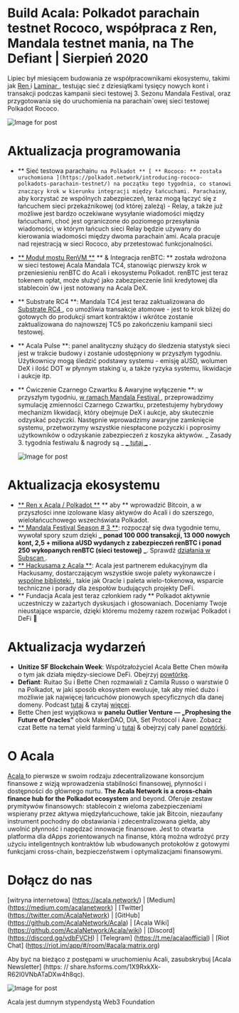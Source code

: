 # Build Acala: Polkadot parachain testnet Rococo, współpraca z Ren, Mandala testnet mania, na The Defiant | Sierpień 2020

Lipiec był miesiącem budowania ze współpracownikami ekosystemu, takimi jak [ Ren ](https://renproject.io/) i [ Laminar ](http://laminar.one/), testując sieć z dziesiątkami tysięcy nowych kont i transakcji podczas kampanii sieci testowej 3. Sezonu Mandala Festival, oraz przygotowania się do uruchomienia na parachain`owej sieci testowej Polkadot Rococo.

![Image for post](https://miro.medium.com/max/8000/1*6wJEyP0ojcA8zM3SZAPzqQ.jpeg)

# **Aktualizacja programowania**

- ** Sieć testowa parachain`u na Polkadot ** [ ** Rococo: ** została uruchomiona ](https://polkadot.network/introducing-rococo-polkadots-parachain-testnet/) na początku tego tygodnia, co stanowi znaczący krok w kierunku integracji między łańcuchami. Parachain`y, aby korzystać ze wspólnych zabezpieczeń, teraz mogą łączyć się z łańcuchem sieci przekaźnikowej (od której zależą) - Relay, a także już możliwe jest bardzo oczekiwane wysyłanie wiadomości między łańcuchami, choć jest ograniczone do poziomego przesyłania wiadomości, w którym łańcuch sieci Relay będzie używany do kierowania wiadomości między dwoma parachain`ami. Acala pracuje nad rejestracją w sieci Rococo, aby przetestować funkcjonalności.
- [** Moduł mostu RenVM **](https://github.com/AcalaNetwork/Acala/tree/master/ecosystem-modules) ** & Integracja renBTC: ** została wdrożona w sieci testowej Acala Mandala TC4, stanowiąc pierwszy krok w przeniesieniu renBTC do Acali i ekosystemu Polkadot. renBTC jest teraz tokenem opłat, może służyć jako zabezpieczenie linii kredytowej dla stablecoin`ów i jest notowany na Acala DeX.
- ** Substrate RC4 **: Mandala TC4 jest teraz zaktualizowana do [ Substrate RC4 ](https://github.com/paritytech/substrate/releases/tag/v2.0.0-rc4), co umożliwia transakcje atomowe - jest to krok bliżej do gotowych do produkcji smart kontraktów i wkrótce zostanie zaktualizowana do najnowszej TC5 po zakończeniu kampanii sieci testowej.
- ** Acala Pulse **: panel analityczny służący do śledzenia statystyk sieci jest w trakcie budowy i zostanie udostępniony w przyszłym tygodniu. Użytkownicy mogą śledzić podstawy systemu - emisję aUSD, wolumen DeX i ilość DOT w płynnym staking`u, a także ryzyka systemu, likwidacje i aukcje itp.
- ** Ćwiczenie Czarnego Czwartku & Awaryjne wyłączenie **: w przyszłym tygodniu, [ w ramach Mandala Festival ](https://github.com/AcalaNetwork/Acala/wiki/W.-Contribution-&-Rewards#week-3-black-thursday-simulation), przeprowadzimy symulację zmienności Czarnego Czwartku, przetestujemy hybrydowy mechanizm likwidacji, który obejmuje DeX i aukcje, aby skutecznie odzyskać pożyczki. Następnie wprowadzimy awaryjne zamknięcie systemu, przetworzymy wszystkie niespłacone pożyczki i poprosimy użytkowników o odzyskanie zabezpieczeń z koszyka aktywów. _ Zasady 3. tygodnia festiwalu & nagrody są _ [_ tutaj _](https://github.com/AcalaNetwork/Acala/wiki/W.-Contribution-&-Rewards#week-3-black-thursday-simulation) _._

  ![Image for post](https://miro.medium.com/max/2880/1*XQbgIIFPlzwrK8L1eXdKew.jpeg)

# **Aktualizacja ekosystemu**

- [** Ren x Acala / Polkadot **](https://medium.com/acalanetwork/bringing-btc-to-polkadot-acala-x-ren-e7959855d5aa?source=collection_home---4------2-----------------------) ** aby ** wprowadzić Bitcoin, a w przyszłości inne izolowane klasy aktywów do Acali i do szerszego, wielołańcuchowego wszechświata Polkadot.
- [** Mandala Festival Season # 3 **](https://medium.com/acalanetwork/acala-mandala-festival-season-3-d0a6f155c154?source=collection_home---4------1-----------------------): rozpoczął się dwa tygodnie temu, wywołał spory szum dzięki **_ ponad 100 000 transakcji, 13 000 nowych kont, 2,5 + miliona aUSD wydanych z zabezpieczeń renBTC i ponad 250 wykopanych renBTC (sieci testowej) _**. Sprawdź [ działania w Subscan ](https://acala-testnet.subscan.io/).
- [** Hackusama z Acala **](https://medium.com/acalanetwork/hackusama-ea1ddf3e945a): Acala jest partnerem edukacyjnym dla Hackusamy, dostarczającym wszystkie swoje palety wykonawcze i [ wspólne biblioteki ](https://github.com/open-web3-stack/open-runtime-module-library), takie jak Oracle i paleta wielo-tokenowa, wsparcie techniczne i porady dla zespołów budujących projekty DeFi.
- ** Fundacja Acala jest teraz członkiem rady ** Polkadot aktywnie uczestniczy w zażartych dyskusjach i głosowaniach. Doceniamy Twoje nieustające wsparcie, dzięki któremu możemy razem rozwijać Polkadot i DeFi 🚀

# **Aktualizacja wydarzeń**

- **Unitize SF Blockchain Week**: Współzałożyciel Acala Bette Chen mówiła o tym jak działa między-sieciowe DeFi. Obejrzyj [powtórkę](https://next.brella.io/events/unitize2020/schedule/156155).
- **Defiant**: Ruitao Su i Bette Chen rozmawiali z Camila Russo o warstwie 0 na Polkadot, w jaki sposób ekosystem ewoluuje, tak aby mieć dużo i możliwie jak najwięcej łańcuchów pionowych specyficznych dla danej domeny. Podcast [tutaj](https://anchor.fm/camila-russo/episodes/Developers-Will-Wake-Up-to-the-Fact-That-Theres-a-Toolkit-to-Build-Full-Fledged-Customized-Chains-Acalas-Bette-Chen-eh7sp0/a-a2pmg6h) & czytaj [więcej](https://twitter.com/DefiantNews/status/1287758518913765377?s=20).
- Bette Chen jest wyjątkowa w **panelu Outlier Venture — „Prophesing the Future of Oracles”** obok MakerDAO, DIA, Set Protocol i Aave. Zobacz czat Bette na temat yield farming`u [tutaj](https://twitter.com/OVioHQ/status/1290644606892343297?s=20) & obejrzyj cały panel [powtórki](https://www.crowdcast.io/e/prophesying-oracles).

# O Acala

[ Acala ](http://acala.network/) to pierwsze w swoim rodzaju zdecentralizowane konsorcjum finansowe z wizją wprowadzenia stabilności finansowej, płynności i dostępności do głównego nurtu. **The Acala Network is a cross-chain finance hub for the Polkadot ecosystem** and beyond. Oferuje zestaw prymitywów finansowych: stablecoin z wieloma zabezpieczeniami wspierany przez aktywa międzyłańcuchowe, takie jak Bitcoin, niezaufany instrument pochodny do obstawiania i zdecentralizowana giełda, aby uwolnić płynność i napędzać innowacje finansowe. Jest to otwarta platforma dla dApps zorientowanych na finanse, którą można wdrożyć przy użyciu inteligentnych kontraktów lub wbudowanych protokołów z gotowymi funkcjami cross-chain, bezpieczeństwem i optymalizacjami finansowymi.

# Dołącz do nas

\[witryna internetowa\] (https://acala.network/) | \[Medium\] (https://medium.com/acalanetwork) | \[Twitter\] (https://twitter.com/AcalaNetwork) | \[GitHub\] (https://github.com/AcalaNetwork/Acala) | \[Acala Wiki\] (https://github.com/AcalaNetwork/Acala/wiki) | \[Discord\] (https://discord.gg/vdbFVCH) | \[Telegram\] (https://t.me/acalaofficial) | \[Riot Chat\] (https://riot.im/app/#/room/#acala:matrix.org)

Aby być na bieżąco z postępami w uruchomieniu Acali, zasubskrybuj \[Acala Newsletter\] (https: // share.hsforms.com/1X9RxkXk-R62I0VNbATaDXw4h8qc).

![Image for post](https://miro.medium.com/max/1500/0*1KozUmtgLB7qV79q.jpeg)

Acala jest dumnym stypendystą Web3 Foundation
